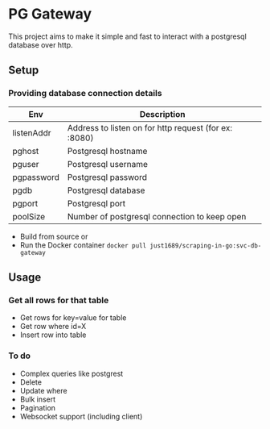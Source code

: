 # PG Gateway

This project aims to make it simple and fast to interact with a postgresql database over http.

## Setup

### Providing database connection details
| Env | Description |
|---|---|
| listenAddr | Address to listen on for http request (for ex: :8080) |
| pghost | Postgresql hostname |
| pguser | Postgresql username |
| pgpassword | Postgresql password |
| pgdb | Postgresql database |
| pgport | Postgresql port |
| poolSize | Number of postgresql connection to keep open |

- Build from source or
- Run the Docker container `docker pull just1689/scraping-in-go:svc-db-gateway`

## Usage
### Get all rows for that table

- Get rows for key=value for table
- Get row where id=X
- Insert row into table

### To do
- Complex queries like postgrest
- Delete
- Update where
- Bulk insert
- Pagination
- Websocket support (including client)

